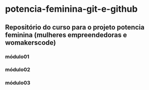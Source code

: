 # potencia-feminina-git-e-github


## Repositório do curso para o projeto potencia feminina (mulheres empreendedoras e womakerscode)

### módulo01
### módulo02
### módulo03